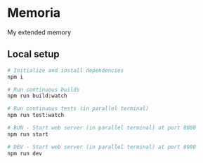 # Memoria

My extended memory

## Local setup

```bash
# Initialize and install dependencies
npm i

# Run continuous builds
npm run build:watch

# Run continuous tests (in parallel terminal)
npm run test:watch

# RUN - Start web server (in parallel terminal) at port 8080  
npm run start

# DEV - Start web server (in parallel terminal) at port 8080  
npm run dev
```
